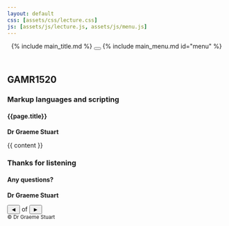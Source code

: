 ```yaml
---
layout: default
css: [assets/css/lecture.css]
js: [assets/js/lecture.js, assets/js/menu.js]
---
```


<header>
    {% include main_title.md %}
    <button id="menuToggler">
        <span></span>
        <span></span>
        <span></span>
    </button>
    {% include main_menu.md id="menu" %}
</header>
<main class="{{page.lang}}">
    <section class="slide home">
        <section>
            <h2>GAMR1520</h2>
            <h3>Markup languages and scripting</h3>
            <h4>{{page.title}}</h4>
        </section>
        <p>
            <strong>Dr Graeme Stuart</strong><br>
        </p>
    </section>
    {{ content }}
    <section class="slide home">
        <div>
            <h3>Thanks for listening</h3>
            <h4>Any questions?</h4>
        </div>
        <p>
            <strong>Dr Graeme Stuart</strong><br>
        </p>
    </section>
</main>
<footer>
    <div class="controls">
        <button id="previousSlide" aria-label="previous slide">◄</button>
        <span id="slideNumber"></span>
        of
        <span id="slideCount"></span>
        <button id="nextSlide" aria-label="next slide">►</button>
    </div>
    <small>&copy; Dr Graeme Stuart</small>
</footer>

